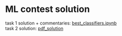 # ML contest solution

task 1 solution + commentaries: [best_classifiers.ipynb](./best_classifiers.ipynb)  
task 2 solution: [pdf_solution](./max_nigmatulin.pdf)
